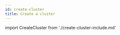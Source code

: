 ```yaml
---
id: create-cluster
title: Create a cluster
---
```


import CreateCluster from './create-cluster-include.md'

<CreateCluster/>

